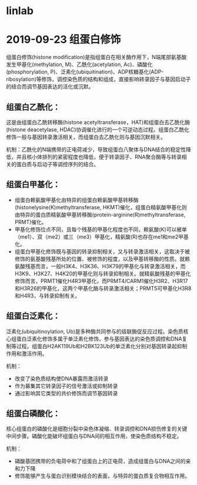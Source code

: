 # linlab

# 2019-09-23 组蛋白修饰
组蛋白修饰(histone modification)是指组蛋白在相关酶作用下，N端尾部氨基酸发生甲基化(methylation, M)、乙酰化(acetylation, Ac)、磷酸化(phosphorylation, P)、泛素化(ubiquitination)、ADP核糖基化(ADP-ribosylation)等修饰，调控染色质的结构和组成，直接影响转录因子与基因启动子的结合而调节基因表达的活化或沉默。


## 组蛋白乙酰化：
这是由组蛋白乙酰转移酶(histone acetyltransferase，HAT)和组蛋白去乙酰化酶(histone deacetylase, HDAC)协调催化进行的一个可逆动态过程。组蛋白乙酰化修饰一般与基因转录激活相关，而组蛋白去乙酰化则与基因沉默相关。

机制：乙酰化的N端携带的正电荷减少，导致组蛋白八聚体与DNA结合的稳定性降低，并且核小体排列的紧密程度也降低，便于转录因子、RNA聚合酶等与转录相关的蛋白质与启动子等调控序列的结合。

## 组蛋白甲基化：
* 组蛋白赖氨酸甲基化由特异的组蛋白赖氨酸甲基转移酶(histonelysine(K)methyltransferase, HKMT)催化，组蛋白精氨酸甲基化则由特异的蛋白质精氨酸甲基转移酶(protein-arginine(R)methyltransferase, PRMT)催化。
* 甲基化修饰位点不同，且每个残基的甲基化程度也不同，赖氨酸(K)可以被单（me1）、双（me2）或三（me3）甲基化，精氨酸(R)也存在me1和me2甲基化。
*  组蛋白甲基化修饰既与基因的转录抑制相关，又与转录激活相关，这取决于被修饰的氨基酸残基所处的位置、被修饰的程度，以及甲基转移酶的性质。就赖氨酸残基而言，一般H3K4、H3K36、H3K79的甲基化与转录激活相关，而H3K9、H3K27、H4K20的甲基化则与转录抑制相关。就精氨酸残基的甲基化修饰而言，PRMT1催化H4R3甲基化，而PRMT4/CARM1催化H3R2、H3R17和H3R26的甲基化，这两个甲基化酶与转录激活相关；PRMT5可甲基化H3R8和H4R3，与转录抑制有关。

## 组蛋白泛素化：
泛素化(ubiquitinoylation,  Ub)是多种酶共同参与的级联酶促反应过程。染色质核心组蛋白泛素化修饰多属于单泛素化修饰，参与基因表达的染色质调控和DNA复制等过程。组蛋白H2AK119Ub和H2BK123Ub的单泛素化分别对基因转录起抑制作用和激活作用。

机制：
* 改变了染色质结构使DNA暴露而激活转录
* 作为募集其它转录因子的信号激活或抑制转录
* 通过影响其它类型的共价修饰而调节基因转录

## 组蛋白磷酸化：
核心组蛋白的磷酸化是细胞分裂中染色体凝缩、转录调控和DNA损伤修复的关键中间步骤。磷酸化能破坏组蛋白与DNA间的相互作用，使染色质结构不稳定。

机制：
* 磷酸基团携带的负电荷中和了组蛋白上的正电荷，造成组蛋白与DNA之间的亲和力下降
* 修饰能够产生与蛋白识别模块结合的表面，与特异的蛋白质复合物相互作用。
